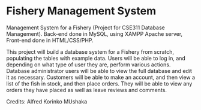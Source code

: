 # Fishery Management System

Management System for a Fishery (Project for CSE311 Database Management). Back-end done in MySQL, using XAMPP Apache server, Front-end done in HTML/CSS/PHP.

This project will build a database system for a Fishery from scratch, populating the tables with example data. Users will be able to log in, and depending on what type of user they are, perform various actions. Database administrator users will be able to view the full database and edit it as necessary. Customers will be able to make an account, and then view a list of the fish in stock, and then place orders. They will be able to view any orders they have placed as well as leave reviews and comments.

Credits: Alfred Korinko MUshaka
